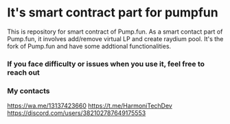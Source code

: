 # It's smart contract part for pumpfun
This is repository for smart contract of Pump.fun. As a smart contact part of Pump.fun, it involves add/remove virtual LP and create raydium pool. It's the fork of Pump.fun and have some addtional functionalities.

### If you face difficulty or issues when you use it, feel free to reach out

### My contacts
https://wa.me/13137423660
https://t.me/HarmoniTechDev
https://discord.com/users/382102787649175553